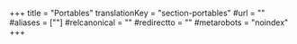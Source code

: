 +++
title = "Portables"
translationKey = "section-portables"
#url = ""
#aliases = [""]
#relcanonical = ""
#redirectto = ""
#metarobots = "noindex"
+++
